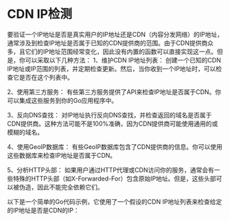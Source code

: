 # CDN IP检测
要验证一个IP地址是否是真实用户的IP地址还是CDN（内容分发网络）的IP地址，通常涉及到检查IP地址是否属于已知的CDN提供商的范围。由于CDN提供商众多，且它们的IP地址范围经常变化，因此没有内置的函数可以直接实现这一点。但是，你可以采取以下几种方法：
1‌、维护CDN IP地址列表‌：
创建一个已知的CDN IP地址或IP范围的列表，并定期检查更新。然后，当你收到一个IP地址时，可以检查它是否在这个列表中。

2、‌使用第三方服务‌：
有些第三方服务提供了API来检查IP地址是否属于CDN。你可以集成这些服务到你的Go应用程序中。

3、‌反向DNS查找‌：
对IP地址执行反向DNS查找，并检查返回的域名是否属于CDN提供商。这种方法可能不是100%准确，因为CDN提供商可能使用通用的或模糊的域名。

4、‌使用GeoIP数据库‌：
有些GeoIP数据库包含了CDN提供商的信息。你可以使用这些数据库来检查IP地址是否属于CDN。

5、‌分析HTTP头部‌：
如果用户通过HTTP代理或CDN访问你的服务，通常会有一些特殊的HTTP头部（如X-Forwarded-For）包含原始IP地址。但是，这些头部可以被伪造，因此不能完全依赖它们。

以下是一个简单的Go代码示例，它使用了一个假设的CDN IP地址列表来检查给定的IP地址是否是CDN的IP：